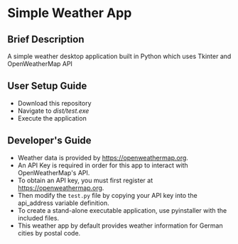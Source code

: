 # Simple Weather App

## Brief Description

A simple weather desktop application built in Python which uses Tkinter and OpenWeatherMap API

## User Setup Guide

- Download this repository
- Navigate to *_dist/test.exe_*
- Execute the application

## Developer's Guide

- Weather data is provided by https://openweathermap.org.
- An API Key is required in order for this app to interact with OpenWeatherMap's API.
- To obtain an API key, you must first register at https://openweathermap.org.
- Then modify the `test.py` file by copying your API key into the api_address variable definition.
- To create a stand-alone executable application, use pyinstaller with the included files.
- This weather app by default provides weather information for German cities by postal code. 
